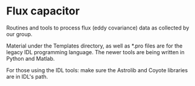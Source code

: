 # Flux capacitor

Routines and tools to process flux (eddy covariance) data as collected by
our group.

Material under the Templates directory, as well as *.pro files are for the legacy IDL programming language.  The newer tools are being written in Python and Matlab.

For those using the IDL tools: make sure the Astrolib and Coyote libraries
are in IDL's path.
